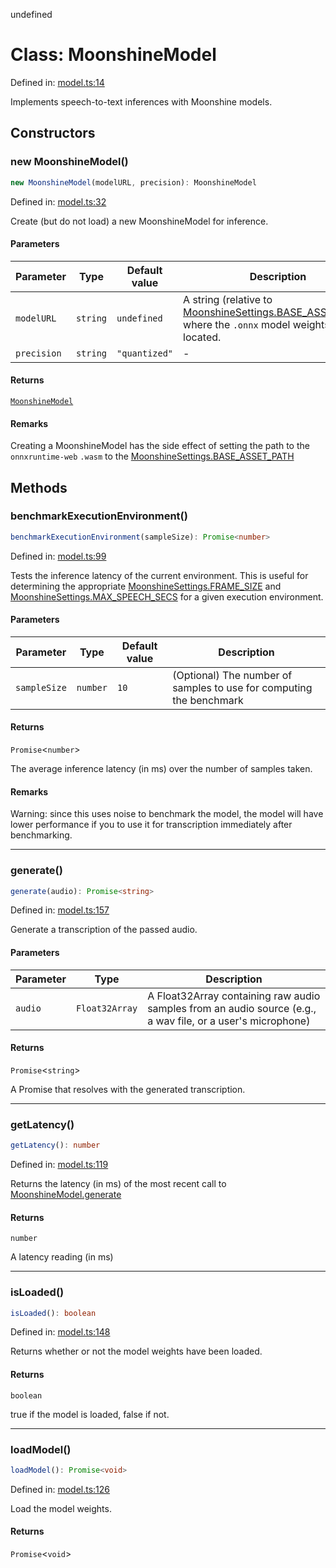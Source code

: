 undefined
# Class: MoonshineModel

Defined in: [model.ts:14](https://github.com/usefulsensors/moonshine-js/blob/main/src/model.ts#L14)

Implements speech-to-text inferences with Moonshine models.

## Constructors

### new MoonshineModel()

```ts
new MoonshineModel(modelURL, precision): MoonshineModel
```

Defined in: [model.ts:32](https://github.com/usefulsensors/moonshine-js/blob/main/src/model.ts#L32)

Create (but do not load) a new MoonshineModel for inference.

#### Parameters

| Parameter | Type | Default value | Description |
| ------ | ------ | ------ | ------ |
| `modelURL` | `string` | `undefined` | A string (relative to [MoonshineSettings.BASE\_ASSET\_PATH](/docs/api/variables/moonshinesettings#base_asset_path)) where the `.onnx` model weights are located. |
| `precision` | `string` | `"quantized"` | - |

#### Returns

[`MoonshineModel`](/docs/api/classes/moonshinemodel)

#### Remarks

Creating a MoonshineModel has the side effect of setting the path to the `onnxruntime-web` `.wasm` to the [MoonshineSettings.BASE\_ASSET\_PATH](/docs/api/variables/moonshinesettings#base_asset_path)

## Methods

### benchmarkExecutionEnvironment()

```ts
benchmarkExecutionEnvironment(sampleSize): Promise<number>
```

Defined in: [model.ts:99](https://github.com/usefulsensors/moonshine-js/blob/main/src/model.ts#L99)

Tests the inference latency of the current environment. This is useful for determining the appropriate
[MoonshineSettings.FRAME\_SIZE](/docs/api/variables/moonshinesettings#frame_size) and [MoonshineSettings.MAX\_SPEECH\_SECS](/docs/api/variables/moonshinesettings#max_speech_secs) for a given execution environment.

#### Parameters

| Parameter | Type | Default value | Description |
| ------ | ------ | ------ | ------ |
| `sampleSize` | `number` | `10` | (Optional) The number of samples to use for computing the benchmark |

#### Returns

`Promise`\<`number`\>

The average inference latency (in ms) over the number of samples taken.

#### Remarks

Warning: since this uses noise to benchmark the model, the model will have lower performance if you to use it 
for transcription immediately after benchmarking.

***

### generate()

```ts
generate(audio): Promise<string>
```

Defined in: [model.ts:157](https://github.com/usefulsensors/moonshine-js/blob/main/src/model.ts#L157)

Generate a transcription of the passed audio.

#### Parameters

| Parameter | Type | Description |
| ------ | ------ | ------ |
| `audio` | `Float32Array` | A Float32Array containing raw audio samples from an audio source (e.g., a wav file, or a user's microphone) |

#### Returns

`Promise`\<`string`\>

A Promise that resolves with the generated transcription.

***

### getLatency()

```ts
getLatency(): number
```

Defined in: [model.ts:119](https://github.com/usefulsensors/moonshine-js/blob/main/src/model.ts#L119)

Returns the latency (in ms) of the most recent call to [MoonshineModel.generate](/docs/api/classes/moonshinemodel#generate)

#### Returns

`number`

A latency reading (in ms)

***

### isLoaded()

```ts
isLoaded(): boolean
```

Defined in: [model.ts:148](https://github.com/usefulsensors/moonshine-js/blob/main/src/model.ts#L148)

Returns whether or not the model weights have been loaded.

#### Returns

`boolean`

true if the model is loaded, false if not.

***

### loadModel()

```ts
loadModel(): Promise<void>
```

Defined in: [model.ts:126](https://github.com/usefulsensors/moonshine-js/blob/main/src/model.ts#L126)

Load the model weights.

#### Returns

`Promise`\<`void`\>

